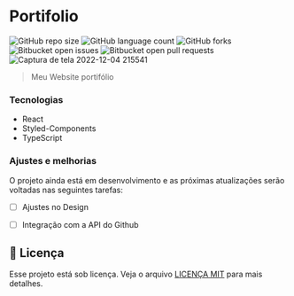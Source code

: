 # Portifolio

![GitHub repo size](https://img.shields.io/github/repo-size/RianVitor26/Portifolio?style=for-the-badge)
![GitHub language count](https://img.shields.io/github/languages/count/RianVitor26/Portifolio?style=for-the-badge)
![GitHub forks](https://img.shields.io/github/forks/RianVitor26/Readme-Template?style=for-the-badge)
![Bitbucket open issues](https://img.shields.io/bitbucket/issues/RianVitor26/Portifolio?style=for-the-badge)
![Bitbucket open pull requests](https://img.shields.io/bitbucket/pr-raw/RianVitor26/Portifolio?style=for-the-badge)
![Captura de tela 2022-12-04 215541](https://user-images.githubusercontent.com/77061521/205527222-64efbd8e-86a2-4ce5-aa53-bbdcf0e59f99.png)



> Meu Website portifólio
### Tecnologias
* React
* Styled-Components
* TypeScript


### Ajustes e melhorias

O projeto ainda está em desenvolvimento e as próximas atualizações serão voltadas nas seguintes tarefas:

- [ ] Ajustes no Design
- [ ] Integração com a API do Github


## 📝 Licença

Esse projeto está sob licença. Veja o arquivo [LICENÇA MIT](https://github.com/RianVitor26/GB-Repos-R/blob/main/LICENCE.md) para mais detalhes.
